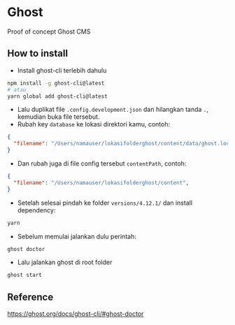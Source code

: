 # Ghost
Proof of concept Ghost CMS

## How to install
- Install ghost-cli terlebih dahulu
```bash
npm install -g ghost-cli@latest
# atau
yarn global add ghost-cli@latest
```
- Lalu duplikat file `.config.development.json` dan hilangkan tanda `.`, kemudian buka file tersebut.
- Rubah key `database` ke lokasi direktori kamu, contoh:
```json
{
  "filename": "/Users/namauser/lokasifolderghost/content/data/ghost.local.db",
}
```
- Dan rubah juga di file config tersebut `contentPath`, contoh:
```json
{
  "filename": "/Users/namauser/lokasifolderghost/content",
}
```
- Setelah selesai pindah ke folder `versions/4.12.1/` dan install dependency:
```bash
yarn
```
- Sebelum memulai jalankan dulu perintah:
```bash
ghost doctor
```
- Lalu jalankan ghost di root folder
```bash
ghost start
```

## Reference
https://ghost.org/docs/ghost-cli/#ghost-doctor

